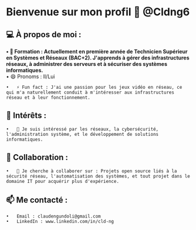 # Bienvenue sur mon profil 👋 @Cldng6
## 💻 À propos de moi :
<b>
    •	🌱 Formation : Actuellement en première année de Technicien Supérieur en Systèmes et Réseaux (BAC+2). J'apprends à gérer des infrastructures réseaux, à administrer des serveurs et à sécuriser des systèmes informatiques. <br>
</b>
    •	😄 Pronoms : Il/Lui

    •	⚡ Fun fact : J'ai une passion pour les jeux vidéo en réseau, ce qui m'a naturellement conduit à m'intéresser aux infrastructures réseau et à leur fonctionnement.


## 🔭 Intérêts :

    •	👀 Je suis intéressé par les réseaux, la cybersécurité, l'administration système, et le développement de solutions informatiques.

## 🤝 Collaboration :

    •	💞️ Je cherche à collaborer sur : Projets open source liés à la sécurité réseau, l'automatisation des systèmes, et tout projet dans le domaine IT pour acquérir plus d'expérience.

## 📫 Me contacté :

    •	Email : claudengundoli@gmail.com
    •	LinkedIn : www.linkedin.com/in/cld-ng

</b>



<!---
    >   git add .
    >   git commit -m "first commit"
    >   git push
--->
<!---
Cldng6/Cldng6 est un dépôt ✨ spécial ✨ car son `README.md` (ce fichier) apparaît sur votre profil GitHub.
Vous pouvez cliquer sur le lien Aperçu pour jeter un œil à vos modifications.
--->